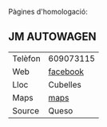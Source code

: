 Pàgines d'homologació:

## JM AUTOWAGEN

|  |                                                                                                                  |
| ------- | ------------------------------------------------------------------------------------------------------------------------- |
|Telèfon|609073115|
| Web     | [facebook](https://www.facebook.com/jmautowagen/?locale=ca_ES)                                                            |
| Lloc    | Cubelles                                                                                                                  |
| Maps    | [maps](https://www.google.com/maps?q=jm+autowagen&um=1&ie=UTF-8&sa=X&ved=2ahUKEwilmPe_u6OCAxUmU6QEHRZBBC0Q_AUoAXoECAQQAw) |
| Source  | Queso                                                                                                                     |
 
